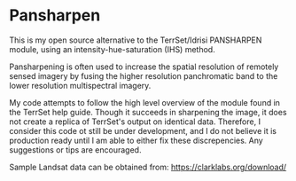 # Pansharpen
This is my open source alternative to the TerrSet/Idrisi PANSHARPEN module, using an intensity-hue-saturation (IHS) method.

Pansharpening is often used to increase the spatial resolution of remotely sensed imagery by fusing the higher resolution panchromatic band to the lower resolution multispectral imagery.

My code attempts to follow the high level overview of the module found in the TerrSet help guide. Though it succeeds in sharpening the image, it does not create a replica of TerrSet's output on identical data. Therefore, I consider this code ot still be under development, and I do not believe it is production ready until I am able to either fix these discrepencies. Any suggestions or tips are encouraged.

Sample Landsat data can be obtained from: https://clarklabs.org/download/